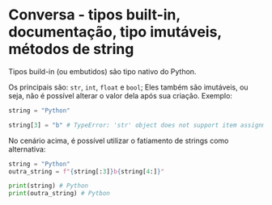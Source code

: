 # Conversa - tipos built-in, documentação, tipo imutáveis, métodos de string

Tipos build-in (ou embutidos) são tipo nativo do Python.

Os principais são: `str`, `int`, `float` e `bool`; Eles também são imutáveis, ou seja, não é possível alterar o valor dela após sua criação. Exemplo:

```python
string = "Python"

string[3] = "b" # TypeError: 'str' object does not support item assignment
```

No cenário acima, é possível utilizar o fatiamento de strings como alternativa:

```python
string = "Python"
outra_string = f"{string[:3]}b{string[4:]}"

print(string) # Python
print(outra_string) # Pytbon
```